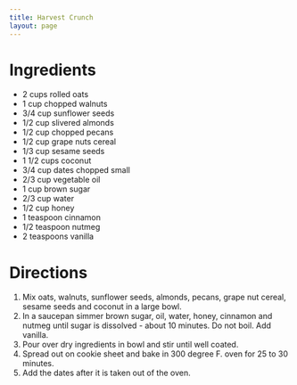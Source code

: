 ```yaml
---
title: Harvest Crunch
layout: page
---
```


# Ingredients

* 2 cups rolled oats
* 1 cup chopped walnuts
* 3/4 cup sunflower seeds
* 1/2 cup slivered almonds
* 1/2 cup chopped pecans
* 1/2 cup grape nuts cereal
* 1/3 cup sesame seeds
* 1 1/2 cups coconut
* 3/4 cup dates chopped small
* 2/3 cup vegetable oil
* 1 cup brown sugar
* 2/3 cup water
* 1/2 cup honey
* 1 teaspoon cinnamon
* 1/2 teaspoon nutmeg
* 2 teaspoons vanilla

# Directions

1. Mix oats, walnuts, sunflower seeds, almonds, pecans, grape nut cereal, sesame seeds and coconut in a large bowl.
1. In a saucepan simmer brown sugar, oil, water, honey, cinnamon and nutmeg until sugar is dissolved - about 10 minutes. Do not boil. Add vanilla.
1. Pour over dry ingredients in bowl and stir until well coated.
1. Spread out on cookie sheet and bake in 300 degree F. oven for 25 to 30 minutes.
1. Add the dates after it is taken out of the oven.
